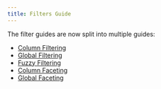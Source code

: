 ```yaml
---
title: Filters Guide
---
```


<!-- Deprecated -->

The filter guides are now split into multiple guides:

- [Column Filtering](./column-filtering)
- [Global Filtering](./global-filtering)
- [Fuzzy Filtering](./fuzzy-filtering)
- [Column Faceting](./column-faceting)
- [Global Faceting](./global-faceting)

